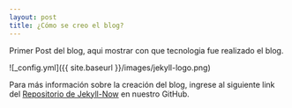 ```yaml
---
layout: post
title: ¿Cómo se creo el blog?
---
```


Primer Post del blog, aqui mostrar con que tecnologia fue realizado el blog.

![_config.yml]({{ site.baseurl }}/images/jekyll-logo.png)

Para más información sobre la creación del blog, ingrese al siguiente link del [Repositorio de Jekyll-Now](https://github.com/L9029/l9029.github.io) en nuestro GitHub.